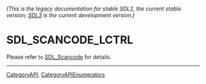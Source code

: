 ###### (This is the legacy documentation for stable SDL2, the current stable version; [SDL3](https://wiki.libsdl.org/SDL3/) is the current development version.)
# SDL_SCANCODE_LCTRL

Please refer to [SDL_Scancode](SDL_Scancode) for details.

----
[CategoryAPI](CategoryAPI), [CategoryAPIEnumerators](CategoryAPIEnumerators)

